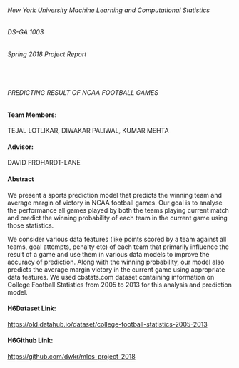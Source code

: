 ###### New York University Machine Learning and Computational Statistics 
###### DS-GA 1003
###### Spring 2018 Project Report
                  
###### PREDICTING RESULT OF NCAA FOOTBALL GAMES

#### Team Members:
TEJAL LOTLIKAR,
DIWAKAR PALIWAL,
KUMAR MEHTA

#### Advisor:
DAVID FROHARDT-LANE



#### Abstract

We present a sports prediction model that predicts the winning team and average margin of victory in NCAA football games. 
Our goal is to analyse the performance all games played by both the teams playing current match and predict the winning 
probability of each team in the current game using those statistics. 

We consider various data features (like points scored by a team against all teams, goal attempts, penalty etc) of each team 
that primarily influence the result of a game and use them in various data models to improve the accuracy of prediction. 
Along with the winning probability, our model also predicts the average margin victory in the current game using appropriate 
data features. 
We used cbstats.com dataset containing information on College Football Statistics from 2005 to 2013 for this analysis and 
prediction model.

#### H6Dataset Link:
https://old.datahub.io/dataset/college-football-statistics-2005-2013 

#### H6Github Link:
https://github.com/dwkr/mlcs_project_2018 

